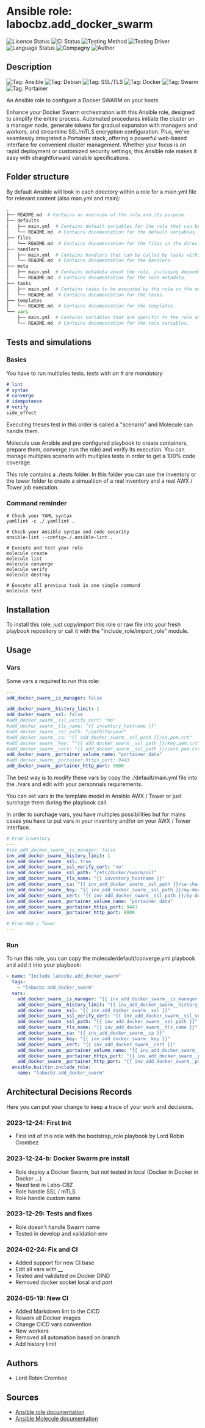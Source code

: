 # Ansible role: labocbz.add_docker_swarm

![Licence Status](https://img.shields.io/badge/licence-MIT-brightgreen)
![CI Status](https://img.shields.io/badge/CI-success-brightgreen)
![Testing Method](https://img.shields.io/badge/Testing%20Method-Ansible%20Molecule-blueviolet)
![Testing Driver](https://img.shields.io/badge/Testing%20Driver-docker-blueviolet)
![Language Status](https://img.shields.io/badge/language-Ansible-red)
![Compagny](https://img.shields.io/badge/Compagny-Labo--CBZ-blue)
![Author](https://img.shields.io/badge/Author-Lord%20Robin%20Crombez-blue)

## Description

![Tag: Ansible](https://img.shields.io/badge/Tech-Ansible-orange)
![Tag: Debian](https://img.shields.io/badge/Tech-Debian-orange)
![Tag: SSL/TLS](https://img.shields.io/badge/Tech-SSL%2FTLS-orange)
![Tag: Docker](https://img.shields.io/badge/Tech-Docker-orange)
![Tag: Swarm](https://img.shields.io/badge/Tech-Swarm-orange)
![Tag: Portainer](https://img.shields.io/badge/Tech-Portainer-orange)

An Ansible role to configure a Docker SWARM on your hosts.

Enhance your Docker Swarm orchestration with this Ansible role, designed to simplify the entire process. Automated procedures initiate the cluster on a manager node, generate tokens for gradual expansion with managers and workers, and streamline SSL/mTLS encryption configuration. Plus, we've seamlessly integrated a Portainer stack, offering a powerful web-based interface for convenient cluster management. Whether your focus is on rapid deployment or customized security settings, this Ansible role makes it easy with straightforward variable specifications.

## Folder structure

By default Ansible will look in each directory within a role for a main.yml file for relevant content (also man.yml and main):

```PYTHON
.
├── README.md  # Contains an overview of the role and its purpose.
├── defaults
│   ├── main.yml  # Contains default variables for the role that can be overridden by users.
│   └── README.md  # Contains documentation for the default variables.
├── files
│   └── README.md  # Contains documentation for the files in the directory.
├── handlers
│   ├── main.yml  # Contains handlers that can be called by tasks within the role.
│   └── README.md  # Contains documentation for the handlers.
├── meta
│   ├── main.yml  # Contains metadata about the role, including dependencies and supported platforms.
│   └── README.md  # Contains documentation for the role metadata.
├── tasks
│   ├── main.yml  # Contains tasks to be executed by the role on the managed nodes.
│   └── README.md  # Contains documentation for the tasks.
├── templates
│   └── README.md  # Contains documentation for the templates.
└── vars
    ├── main.yml  # Contains variables that are specific to the role and are not meant to be overridden.
    └── README.md  # Contains documentation for the role variables.
```

## Tests and simulations

### Basics

You have to run multiples tests. *tests with an # are mandatory*

```MARKDOWN
# lint
# syntax
# converge
# idempotence
# verify
side_effect
```

Executing theses test in this order is called a "scenario" and Molecule can handle them.

Molecule use Ansible and pre configured playbook to create containers, prepare them, converge (run the role) and verify its execution.
You can manage multiples scenario with multiples tests in order to get a 100% code coverage.

This role contains a ./tests folder. In this folder you can use the inventory or the tower folder to create a simualtion of a real inventory and a real AWX / Tower job execution.

### Command reminder

```SHELL
# Check your YAML syntax
yamllint -c ./.yamllint .

# Check your Ansible syntax and code security
ansible-lint --config=./.ansible-lint .

# Execute and test your role
molecule create
molecule list
molecule converge
molecule verify
molecule destroy

# Execute all previous task in one single command
molecule test
```

## Installation

To install this role, just copy/import this role or raw file into your fresh playbook repository or call it with the "include_role/import_role" module.

## Usage

### Vars

Some vars a required to run this role:

```YAML
---
add_docker_swarm__is_manager: false

add_docker_swarm__history_limit: 1
add_docker_swarm__ssl: false
#add_docker_swarm__ssl_verify_cert: "no"
#add_docker_swarm__tls_name: "{{ inventory_hostname }}"
#add_docker_swarm__ssl_path: "/path/to/your"
#add_docker_swarm__ca: "{{ add_docker_swarm__ssl_path }}/ca.pem.crt"
#add_docker_swarm__key: ""{{ add_docker_swarm__ssl_path }}/key.pem.crt"
#add_docker_swarm__cert: "{{ add_docker_swarm__ssl_path }}/cert.pem.crt"
add_docker_swarm__portainer_volume_name: "portainer_data"
#add_docker_swarm__portainer_https_port: 9443
add_docker_swarm__portainer_http_port: 9000

```

The best way is to modify these vars by copy the ./default/main.yml file into the ./vars and edit with your personnals requirements.

You can set vars in the template model in Ansible AWX / Tower or just surchage them during the playbook call.

In order to surchage vars, you have multiples possibilities but for mains cases you have to put vars in your inventory and/or on your AWX / Tower interface.

```YAML
# From inventory
---
#inv_add_docker_swarm__is_manager: false
inv_add_docker_swarm__history_limit: 1
inv_add_docker_swarm__ssl: true
inv_add_docker_swarm__ssl_verify_cert: "no"
inv_add_docker_swarm__ssl_path: "/etc/docker/swarm/ssl"
inv_add_docker_swarm__tls_name: "{{ inventory_hostname }}"
inv_add_docker_swarm__ca: "{{ inv_add_docker_swarm__ssl_path }}/ca-chain.pem.crt"
inv_add_docker_swarm__key: "{{ inv_add_docker_swarm__ssl_path }}/my-docker-swarm-cluster.domain.tld.pem.key"
inv_add_docker_swarm__cert: "{{ inv_add_docker_swarm__ssl_path }}/my-docker-swarm-cluster.domain.tld.pem.crt"
inv_add_docker_swarm__portainer_volume_name: "portainer_data"
inv_add_docker_swarm__portainer_https_port: 9443
inv_add_docker_swarm__portainer_http_port: 8000

```

```YAML
# From AWX / Tower
---

```

### Run

To run this role, you can copy the molecule/default/converge.yml playbook and add it into your playbook:

```YAML
- name: "Include labocbz.add_docker_swarm"
  tags:
    - "labocbz.add_docker_swarm"
  vars:
    add_docker_swarm__is_manager: "{{ inv_add_docker_swarm__is_manager }}"
    add_docker_swarm__history_limit: "{{ inv_add_docker_swarm__history_limit }}"
    add_docker_swarm__ssl: "{{ inv_add_docker_swarm__ssl }}"
    add_docker_swarm__ssl_verify_cert: "{{ inv_add_docker_swarm__ssl_verify_cert }}"
    add_docker_swarm__ssl_path: "{{ inv_add_docker_swarm__ssl_path }}"
    add_docker_swarm__tls_name: "{{ inv_add_docker_swarm__tls_name }}"
    add_docker_swarm__ca: "{{ inv_add_docker_swarm__ca }}"
    add_docker_swarm__key: "{{ inv_add_docker_swarm__key }}"
    add_docker_swarm__cert: "{{ inv_add_docker_swarm__cert }}"
    add_docker_swarm__portainer_volume_name: "{{ inv_add_docker_swarm__portainer_volume_name }}"
    add_docker_swarm__portainer_https_port: "{{ inv_add_docker_swarm__portainer_https_port }}"
    add_docker_swarm__portainer_http_port: "{{ inv_add_docker_swarm__portainer_http_port }}"
  ansible.builtin.include_role:
    name: "labocbz.add_docker_swarm"
```

## Architectural Decisions Records

Here you can put your change to keep a trace of your work and decisions.

### 2023-12-24: First Init

* First init of this role with the bootstrap_role playbook by Lord Robin Crombez

### 2023-12-24-b: Docker Swarm pre install

* Role deploy a Docker Swarm, but not tested in local (Docker in Docker in Docker ...)
* Need test in Labo-CBZ
* Role handle SSL / mTLS
* Role handle custom name

### 2023-12-29: Tests and fixes

* Role doesn't handle Swarm name
* Tested in develop and validation env

### 2024-02-24: Fix and CI

* Added support for new CI base
* Edit all vars with __
* Tested and validated on Docker DIND
* Removed docker socket local and port

### 2024-05-19: New CI

* Added Markdown lint to the CICD
* Rework all Docker images
* Change CICD vars convention
* New workers
* Removed all automation based on branch
* Add history limit

## Authors

* Lord Robin Crombez

## Sources

* [Ansible role documentation](https://docs.ansible.com/ansible/latest/playbook_guide/playbooks_reuse_roles.html)
* [Ansible Molecule documentation](https://molecule.readthedocs.io/)

